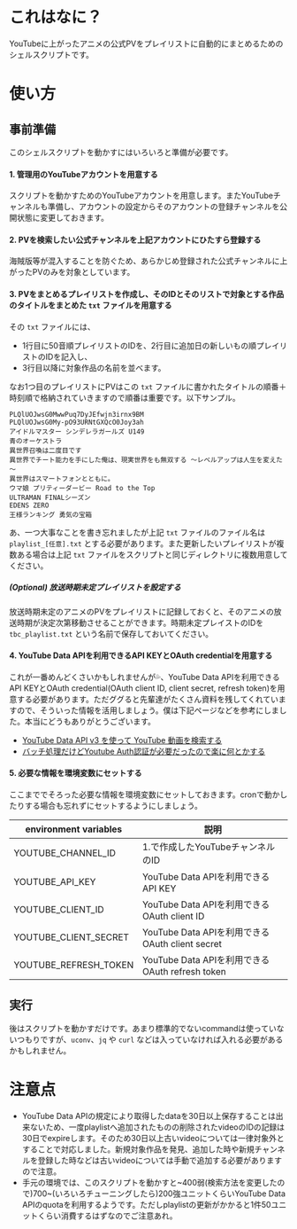 # これはなに？

YouTubeに上がったアニメの公式PVをプレイリストに自動的にまとめるためのシェルスクリプトです。

# 使い方

## 事前準備

このシェルスクリプトを動かすにはいろいろと準備が必要です。

#### 1. 管理用のYouTubeアカウントを用意する

スクリプトを動かすためのYouTubeアカウントを用意します。またYouTubeチャンネルも準備し、アカウントの設定からそのアカウントの登録チャンネルを公開状態に変更しておきます。

#### 2. PVを検索したい公式チャンネルを上記アカウントにひたすら登録する

海賊版等が混入することを防ぐため、あらかじめ登録された公式チャンネルに上がったPVのみを対象としています。

#### 3. PVをまとめるプレイリストを作成し、そのIDとそのリストで対象とする作品のタイトルをまとめた `txt` ファイルを用意する

その `txt` ファイルには、

* 1行目に50音順プレイリストのIDを、2行目に追加日の新しいもの順プレイリストのIDを記入し、
* 3行目以降に対象作品の名前を並べます。

なお1つ目のプレイリストにPVはこの `txt` ファイルに書かれたタイトルの順番＋時刻順で格納されていきますので順番は重要です。以下サンプル。

```
PLQlUOJwsG0MwwPuq7DyJEfwjn3irnx9BM
PLQlUOJwsG0My-pO93URNtGXQcO0Joy3ah
アイドルマスター シンデレラガールズ U149
青のオーケストラ
異世界召喚は二度目です
異世界でチート能力を手にした俺は、現実世界をも無双する ～レベルアップは人生を変えた～
異世界はスマートフォンとともに。
ウマ娘 プリティーダービー Road to the Top
ULTRAMAN FINALシーズン
EDENS ZERO
王様ランキング 勇気の宝箱
```

あ、一つ大事なことを書き忘れましたが上記 `txt` ファイルのファイル名は `playlist_[任意].txt` とする必要があります。また更新したいプレイリストが複数ある場合は上記 `txt` ファイルをスクリプトと同じディレクトリに複数用意してください。

##### (Optional) 放送時期未定プレイリストを設定する

放送時期未定のアニメのPVをプレイリストに記録しておくと、そのアニメの放送時期が決定次第移動させることができます。時期未定プレイストのIDを `tbc_playlist.txt` という名前で保存しておいてください。

#### 4. YouTube Data APIを利用できるAPI KEYとOAuth credentialを用意する

これが一番めんどくさいかもしれませんが💦、YouTube Data APIを利用できるAPI KEYとOAuth credential(OAuth client ID, client secret, refresh token)を用意する必要があります。ただググると先輩達がたくさん資料を残してくれていますので、そういった情報を活用しましょう。僕は下記ページなどを参考にしました。本当にどうもありがとうございます。

* [YouTube Data API v3 を使って YouTube 動画を検索する](https://qiita.com/koki_develop/items/4cd7de3898dae2c33f20)
* [バッチ処理だけどYoutube Auth認証が必要だったので楽に何とかする](https://qiita.com/abeyuya/items/1739e15e73e4565186bb)

#### 5. 必要な情報を環境変数にセットする

ここまででそろった必要な情報を環境変数にセットしておきます。cronで動かしたりする場合も忘れずにセットするようにしましょう。

| environment variables | 説明 |
| ------------- | ------------ |
| YOUTUBE_CHANNEL_ID | 1.で作成したYouTubeチャンネルのID |
| YOUTUBE_API_KEY | YouTube Data APIを利用できるAPI KEY |
| YOUTUBE_CLIENT_ID | YouTube Data APIを利用できるOAuth client ID |
| YOUTUBE_CLIENT_SECRET | YouTube Data APIを利用できるOAuth client secret |
| YOUTUBE_REFRESH_TOKEN | YouTube Data APIを利用できるOAuth refresh token |

## 実行

後はスクリプトを動かすだけです。あまり標準的でないcommandは使っていないつもりですが、`uconv`、`jq` や `curl` などは入っていなければ入れる必要があるかもしれません。

# 注意点

* YouTube Data APIの規定により取得したdataを30日以上保存することは出来ないため、一度playlistへ追加されたものの削除されたvideoのIDの記録は30日でexpireします。そのため30日以上古いvideoについては一律対象外とすることで対応しました。新規対象作品を発見、追加した時や新規チャンネルを登録した時などは古いvideoについては手動で追加する必要がありますので注意。
* 手元の環境では、このスクリプトを動かすと~400弱(検索方法を変更したので)700~(いろいろチューニングしたら)200強ユニットくらいYouTube Data APIのquotaを利用するようです。ただしplaylistの更新がかかると1件50ユニットくらい消費するはずなのでご注意あれ。
